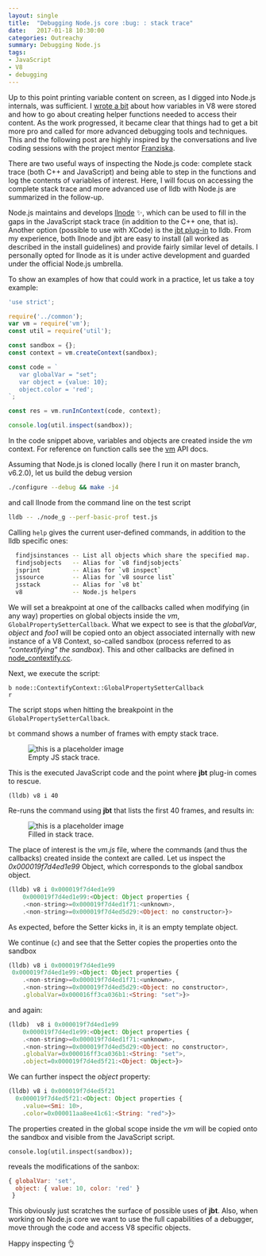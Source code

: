 ```yaml
---
layout: single
title:  "Debugging Node.js core :bug: : stack trace"
date:   2017-01-18 10:30:00
categories: Outreachy
summary: Debugging Node.js
tags:
- JavaScript
- V8
- debugging
---
```


Up to this point printing variable content on screen, as I digged into Node.js
internals, was sufficient.
I [wrote a bit](https://annamag.github.io/codeandart/outreachy/V8-Data-Types/)
about how variables in V8 were stored and how to go about creating helper functions
needed to access their content.
As the work progressed, it became clear that things had
to get a bit more pro and called for more advanced debugging tools and techniques.
This and the following post are highly inspired by the conversations and live coding sessions
with the project mentor [Franziska](https://github.com/fhinkel/).

There are two useful ways of inspecting the Node.js code: complete stack trace
(both C++ and JavaScript) and being able to step in the functions and
log the contents of variables of interest.
Here, I will focus on accessing the complete stack trace and more advanced
use of lldb with Node.js are summarized in the follow-up.

Node.js maintains and develops [llnode](https://github.com/nodejs/llnode)
:sparkles:,
which can be used to fill in  the gaps in the JavaScript stack trace
(in addition to the C++ one, that is). Another option (possible
to use with XCode) is the [jbt plug-in](https://github.com/thlorenz/lldb-jbt) to lldb.
From my experience, both llnode and jbt are easy to install (all worked as
	described in the install guidelines) and provide fairly similar
level of details. I personally opted for llnode as it is under active development
and guarded under the official Node.js umbrella.

To show an examples of how that could work in a practice, let us take a toy
example:

```js
'use strict';

require('../common');
var vm = require('vm');
const util = require('util');

const sandbox = {};
const context = vm.createContext(sandbox);

const code = `
   var globalVar = "set";
   var object = {value: 10};
   object.color = 'red';
`;

const res = vm.runInContext(code, context);

console.log(util.inspect(sandbox));

```

In the code snippet above, variables and objects are created inside the *vm* context.
For reference on function calls see the [vm](https://nodejs.org/api/vm.html)
API docs.

Assuming that Node.js is cloned locally (here I run it on master branch, v6.2.0),
let us build the debug version

```bash
./configure --debug && make -j4
```

and call llnode from the command line on the test script

```bash
lldb -- ./node_g --perf-basic-prof test.js

```

Calling ```help``` gives the current user-defined commands, in addition to the
lldb specific ones:

```bash
  findjsinstances -- List all objects which share the specified map.
  findjsobjects   -- Alias for `v8 findjsobjects`
  jsprint         -- Alias for `v8 inspect`
  jssource        -- Alias for `v8 source list`
  jsstack         -- Alias for `v8 bt`
  v8              -- Node.js helpers
```


We will set a breakpoint at one of the callbacks called when modifying
(in any way) properties on global objects inside the *vm*,
```GlobalPropertySetterCallback```. What we expect to see
is that the *globalVar*, *object* and *foo1* will be copied onto an object
associated internally with new instance of a V8 Context,
so-called sandbox (process referred to as *"contextifying" the sandbox*).
This and other callbacks are defined in [node_contextify.cc](https://github.com/nodejs/node/blob/master/src/node_contextify.cc).


Next, we execute the script:

```
b node::ContextifyContext::GlobalPropertySetterCallback
r
```

The script stops when hitting the breakpoint in the
```GlobalPropertySetterCallback```.

`bt` command shows a number of frames with empty stack trace.
<figure>
  <img src="codeandart/assets/images/bt1.png" alt="this is a placeholder image">
  <figcaption>Empty JS stack trace.</figcaption>
</figure>

This is the executed JavaScript code and the point where **jbt** plug-in comes
to rescue.

```
(lldb) v8 i 40
```
Re-runs the command using **jbt** that lists the first 40 frames,
and results in:
<figure>
  <img src="codeandart/assets/images/btjs.png" alt="this is a placeholder image">
  <figcaption>Filled in stack trace.</figcaption>
</figure>

The place of interest is the *vm.js* file, where the commands (and thus
	the callbacks) created inside the context are called.
Let us inspect the *0x000019f7d4ed1e99* Object, which corresponds
to the global sandbox object.

```js
(lldb) v8 i 0x000019f7d4ed1e99
    0x000019f7d4ed1e99:<Object: Object properties {
    .<non-string>=0x000019f7d4ed1f71:<unknown>,
    .<non-string>=0x000019f7d4ed5d29:<Object: no constructor>}>
```

As expected, before the Setter kicks in, it is an empty template object.

We continue (```c```) and see that the Setter copies the properties onto the
sandbox

```js
(lldb) v8 i 0x000019f7d4ed1e99
 0x000019f7d4ed1e99:<Object: Object properties {
    .<non-string>=0x000019f7d4ed1f71:<unknown>,
    .<non-string>=0x000019f7d4ed5d29:<Object: no constructor>,
    .globalVar=0x000016ff3ca036b1:<String: "set">}>
```

and again:

```js
(lldb)  v8 i 0x000019f7d4ed1e99
	0x000019f7d4ed1e99:<Object: Object properties {
    .<non-string>=0x000019f7d4ed1f71:<unknown>,
    .<non-string>=0x000019f7d4ed5d29:<Object: no constructor>,
    .globalVar=0x000016ff3ca036b1:<String: "set">,
    .object=0x000019f7d4ed5f21:<Object: Object>}>
```

We can further inspect the *object* property:

```js
(lldb) v8 i 0x000019f7d4ed5f21
  0x000019f7d4ed5f21:<Object: Object properties {
    .value=<Smi: 10>,
    .color=0x000011aa8ee41c61:<String: "red">}>
```

The properties created in the global scope inside the *vm* will be copied onto
the sandbox and visible from the JavaScript script.

```
console.log(util.inspect(sandbox));
```
reveals the modifications of the sanbox:
```JavaScript
{ globalVar: 'set',
  object: { value: 10, color: 'red' }
 }
```

This obviously just scratches the surface of possible uses of **jbt**.
Also, when working on Node.js core we want to use the full capabilities of
a debugger, move through the code and access V8 specific objects.

Happy inspecting :ok_hand:
